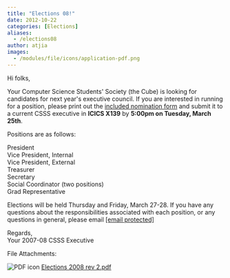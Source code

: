 ```yaml
---
title: "Elections 08!"
date: 2012-10-22
categories: [Elections]
aliases:
  - /elections08
author: atjia
images:
  - /modules/file/icons/application-pdf.png
---
```


Hi folks,

Your Computer Science Students' Society (the Cube) is looking for candidates for next year's executive council. If you are interested in running for a position, please print out the [included nomination form](/files/Elections%202008%20rev%202.pdf) and submit it to a current CSSS executive in **ICICS X139** by **5:00pm on Tuesday, March 25th**.

Positions are as follows:

President \
Vice President, Internal \
Vice President, External \
Treasurer \
Secretary \
Social Coordinator (two positions) \
Grad Representative

Elections will be held Thursday and Friday, March 27-28. If you have any questions about the responsibilities associated with each position, or any questions in general, please email [\[email protected\]](/cdn-cgi/l/email-protection)

Regards, \
Your 2007-08 CSSS Executive

File Attachments: 

 ![PDF icon](/modules/file/icons/application-pdf.png "application/pdf") [Elections 2008 rev 2.pdf](https://ubccsss.org/files/Elections%202008%20rev%202.pdf)
